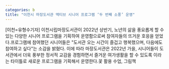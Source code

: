 ```yaml
---
categories: b
title: "이천시 마장도서관 액티브 시니어 프로그램 ‘두 번째 소풍’ 운영"
---
```

[이천=유형수기자] 이천시립마장도서관이 2022년 상반기, 노년의 삶을 풍요롭게 할 수 있는 다양한 시니어 프로그램을 기획하여 운영함으로써 참여자들의 뜨거운 호응을 얻었다.프로그램에 참여했던 시니어들은 "도서관 오는 시간이 즐겁고 행복했으며, 다음에도 참여하고 싶다"는 소감을 밝혔다. 이에 따라 마장도서관은 2022년 가을, 시니어들이 도서관에서 더욱 풍부한 정서적 교감을 경험하면서 즐거운 여가생활을 할 수 있도록  이라는 타이틀로 새로운 프로그램을 기획해서 운영한다.꽃 활용 수업, 그림책